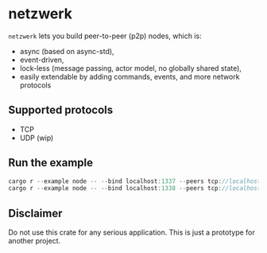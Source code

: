 # netzwerk

`netzwerk` lets you build peer-to-peer (p2p) nodes, which is:

* async (based on async-std),
* event-driven,
* lock-less (message passing, actor model, no globally shared state),
* easily extendable by adding commands, events, and more network protocols

## Supported protocols
* TCP
* UDP (wip)

## Run the example

```Rust
cargo r --example node -- --bind localhost:1337 --peers tcp://localhost:1338 --msg ping
cargo r --example node -- --bind localhost:1338 --peers tcp://localhost:1337 --msg pong

```

## Disclaimer

Do not use this crate for any serious application. This is just a prototype for another project.